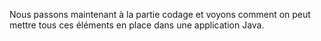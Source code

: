 Nous passons maintenant à la partie codage et voyons comment on peut mettre tous ces
éléments en place dans une application Java.